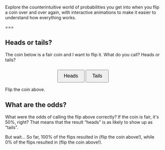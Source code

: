 Explore the counterintuitive world of probabilities you get into when you flip a coin over and over again, with interactive animations to make it easier to understand how everything works.

===

<script src="https://cdn.jsdelivr.net/npm/three@0.160.0/build/three.min.js"></script>

<style>
    canvas {
        display: block;
        margin: auto;
    }

    button {
        margin-top: 10px;
        padding: 0.6em 1.2em;
        font-size: 1rem;
        cursor: pointer;
    }
</style>

<script>
    class CoinArea {
        constructor(width, height) {
            this.scene = new THREE.Scene();
            this.camera = new THREE.PerspectiveCamera(45, width / height, 0.1, 1000);
            this.camera.position.z = 10;

            this.renderer = new THREE.WebGLRenderer({ antialias: true, alpha: true });
            this.renderer.setSize(width, height);

            this.ambient = new THREE.AmbientLight(0xffffff, 2);
            this.scene.add(this.ambient);

            this.coins = [];

            this.isAnimating = false;
            this.flipResults = null;
            this.animationStart = null;
            this.callback = null;
        }

        addToContainer(container) {
            container.appendChild(this.renderer.domElement);
        }

        addCoin(coin) {
            this.coins.push(coin);
            this.scene.add(coin.coin);
        }

        flipCoins(callback) {
            if (this.isAnimating) return;
            this.callback = callback;

            this.isAnimating = true;
            this.animationStart = performance.now();
            // Collect the results immediately but start animating afterwards.
            this.flipResults = this.coins.map((coin) => coin.flip());
            requestAnimationFrame((time) => {
                this.animateFlips(time);
            });
        }

        animateFlips(time) {
            if (!this.isAnimating) return;

            const duration = 1000;  // ms
            const progress = Math.min((time - this.animationStart) / duration, 1);
            this.coins.forEach((coin) => coin.animateFlip(progress));

            this.renderScene();

            if (progress < 1) requestAnimationFrame((time) => {
                this.animateFlips(time);
            });
            else this.animationCallback();
        }

        animationCallback() { // Called when the flip animation is done.
            console.log(`Flipping done, results were ${this.flipResults}.`)
            if (this.callback) this.callback(this.flipResults);
            this.isAnimating = false;
            this.flipResults = null;
            this.animationStart = null;
            this.callback = null;
        }

        renderScene() {
            this.renderer.render(this.scene, this.camera);
        }
    }

    class Coin {
        constructor(x = 0) {
            this.radius = 2;
            this.thickness = 0.3;
            this.segments = 64;

            this.geometry = new THREE.CylinderGeometry(this.radius, this.radius, this.thickness, this.segments, 1, false);
            this.coin = new THREE.Mesh(this.geometry, coinMaterials);
            this.coin.rotation.x = Math.PI / 2;
            this.coin.position.x = x;

            this.targetRotations = [0, 0, 0];
        }

        flip() {
            const isHeads = Math.random() < 0.5;
            this.targetRotations = [
                Math.PI / 2 + 2 * Math.PI * Math.floor(2 * Math.random()),  // x
                2 * Math.PI * Math.floor(2 * Math.random()),  // y
                (isHeads ? 0 : Math.PI) + 2 * Math.PI * Math.floor(2 + Math.random() * 4),  // z
            ];
            return isHeads;
        }

        animateFlip(progress) {  // Animate a flip based on the target rotations and current progress.
            const easedProgress = 1 - Math.pow(1 - progress, 3);
            //this.coin.rotation.x = easedProgress * this.targetRotations[0];
            //this.coin.rotation.y = easedProgress * this.targetRotations[1];
            this.coin.rotation.z = easedProgress * this.targetRotations[2];
        }
    }

    const loader = new THREE.TextureLoader();
    let headTexture, tailTexture;
    let texturesLoaded = 0;
    let coinMaterials;

    function onTextureLoad() {
        texturesLoaded += 1;
        if (texturesLoaded === 2) {
            createMaterials();
        }
    }

    headTexture = loader.load('/blog/_test/heads.svg', onTextureLoad);
    tailTexture = loader.load('/blog/_test/tails.svg', onTextureLoad);

    [headTexture, tailTexture].forEach(tex => {
        tex.rotation = Math.PI / 2;
        tex.center.set(0.5, 0.5);
        //tex.anisotropy = scene.renderer.capabilities.getMaxAnisotropy();
        tex.minFilter = THREE.LinearFilter;
    });

    let coinArea1;
    let coinArea2;

    function createMaterials() {
        // Textured materials
        const headMaterial = new THREE.MeshStandardMaterial({ map: headTexture });
        const tailMaterial = new THREE.MeshStandardMaterial({ map: tailTexture });

        // Edge material
        const edgeMaterial = new THREE.MeshStandardMaterial({ color: 0x000000 });
        // Material order must match group indices: [top (heads), side, bottom (tails)]
        coinMaterials = [edgeMaterial, headMaterial, tailMaterial];

        setUpScenes();
    }

    function setUpScenes() {
        coinArea1 = new CoinArea(400, 200);
        coinArea1.addToContainer(document.getElementById('container1'));

        coinArea1.addCoin(new Coin(0));
        coinArea1.renderScene();

        /*
        coinArea2 = new CoinArea(400, 200);
        coinArea2.addToContainer(document.getElementById('container2'));

        coinArea2.addCoin(new Coin(-5));
        coinArea2.addCoin(new Coin(0));
        coinArea2.addCoin(new Coin(5));
        coinArea2.renderScene();
        */
    }

    function callback1() {
        document.getElementById("span1").innerHTML = "Oi.";
    }

    function interactive1(guess) {
        // Delete the two guess buttons.
        document.querySelectorAll("#interactive1 > button").forEach((el) => el.remove());
        coinArea1.flipCoins((result) => {
            result = result[0];
            let result_name = result ? "heads" : "tails";
            let guess_name = guess ? "heads" : "tails";
            let result_span = document.getElementById("span1_1");
            if (result === guess) result_span.innerHTML = `Good guess, you called ${result_name} correctly!`;
            else result_span.innerHTML = `Wooops, you called ${guess_name} but got ${result_name}...`;

            document.getElementById("span1_2").innerHTML = result_name;
            document.getElementById("span1_3").innerHTML = (!result) ? "heads" : "tails";
        });
    }
</script>


## Heads or tails?

The coin below is a fair coin and I want to flip it.
What do you call?
Heads or tails?


<div id="interactive1" style="text-align:center">
<div id="container1"></div>
<button class="btn" onclick="interactive1(true)">Heads</button>
<button class="btn" onclick="interactive1(false)">Tails</button>
</div>

<span id="span1_1">Flip the coin above.</span>


## What are the odds?

What were the odds of calling the flip above correctly?
If the coin is fair, it's 50%, right?
That means that the result “heads” is as likely to show up as “tails”.

But wait...
So far, 100% of the flips resulted in <span id="span1_2">(flip the coin above!)</span>, while 0% of the flips resulted in <span id="span1_3">(flip the coin above!)</span>.
